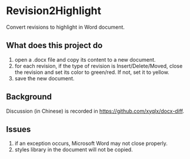 # Revision2Highlight

Convert revisions to highlight in Word document.

## What does this project do

1. open a .docx file and copy its content to a new document.
2. for each revision, if the type of revision is Insert/Delete/Moved, close the revision and set its color to green/red. If not, set it to yellow.
3. save the new document.

## Background

Discussion (in Chinese) is recorded in <https://github.com/xyqlx/docx-diff>.

## Issues

1. if an exception occurs, Microsoft Word may not close properly.
2. styles library in the document will not be copied.

